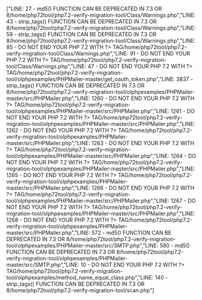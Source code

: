 ["LINE: 27 - md5() FUNCTION CAN BE DEPRECATED IN 7.3 OR 8\/home\/php72tool\/php7.2-verify-migration-tool\/Class\/Warnings.php","LINE: 43 - strip_tags() FUNCTION CAN BE DEPRECATED IN 7.3 OR 8\/home\/php72tool\/php7.2-verify-migration-tool\/Class\/Warnings.php","LINE: 59 - strip_tags() FUNCTION CAN BE DEPRECATED IN 7.3 OR 8\/home\/php72tool\/php7.2-verify-migration-tool\/Class\/Warnings.php","LINE: 85 - DO NOT END YOUR PHP 7.2 WITH ?> TAG\/home\/php72tool\/php7.2-verify-migration-tool\/Class\/Warnings.php","LINE: 91 - DO NOT END YOUR PHP 7.2 WITH ?> TAG\/home\/php72tool\/php7.2-verify-migration-tool\/Class\/Warnings.php","LINE: 47 - DO NOT END YOUR PHP 7.2 WITH ?> TAG\/home\/php72tool\/php7.2-verify-migration-tool\/olphpexamples\/PHPMailer-master\/get_oauth_token.php","LINE: 3837 - strip_tags() FUNCTION CAN BE DEPRECATED IN 7.3 OR 8\/home\/php72tool\/php7.2-verify-migration-tool\/olphpexamples\/PHPMailer-master\/src\/PHPMailer.php","LINE: 1260 - DO NOT END YOUR PHP 7.2 WITH ?> TAG\/home\/php72tool\/php7.2-verify-migration-tool\/olphpexamples\/PHPMailer-master\/src\/PHPMailer.php","LINE: 1261 - DO NOT END YOUR PHP 7.2 WITH ?> TAG\/home\/php72tool\/php7.2-verify-migration-tool\/olphpexamples\/PHPMailer-master\/src\/PHPMailer.php","LINE: 1262 - DO NOT END YOUR PHP 7.2 WITH ?> TAG\/home\/php72tool\/php7.2-verify-migration-tool\/olphpexamples\/PHPMailer-master\/src\/PHPMailer.php","LINE: 1263 - DO NOT END YOUR PHP 7.2 WITH ?> TAG\/home\/php72tool\/php7.2-verify-migration-tool\/olphpexamples\/PHPMailer-master\/src\/PHPMailer.php","LINE: 1264 - DO NOT END YOUR PHP 7.2 WITH ?> TAG\/home\/php72tool\/php7.2-verify-migration-tool\/olphpexamples\/PHPMailer-master\/src\/PHPMailer.php","LINE: 1265 - DO NOT END YOUR PHP 7.2 WITH ?> TAG\/home\/php72tool\/php7.2-verify-migration-tool\/olphpexamples\/PHPMailer-master\/src\/PHPMailer.php","LINE: 1266 - DO NOT END YOUR PHP 7.2 WITH ?> TAG\/home\/php72tool\/php7.2-verify-migration-tool\/olphpexamples\/PHPMailer-master\/src\/PHPMailer.php","LINE: 1267 - DO NOT END YOUR PHP 7.2 WITH ?> TAG\/home\/php72tool\/php7.2-verify-migration-tool\/olphpexamples\/PHPMailer-master\/src\/PHPMailer.php","LINE: 1268 - DO NOT END YOUR PHP 7.2 WITH ?> TAG\/home\/php72tool\/php7.2-verify-migration-tool\/olphpexamples\/PHPMailer-master\/src\/PHPMailer.php","LINE: 572 - md5() FUNCTION CAN BE DEPRECATED IN 7.3 OR 8\/home\/php72tool\/php7.2-verify-migration-tool\/olphpexamples\/PHPMailer-master\/src\/SMTP.php","LINE: 580 - md5() FUNCTION CAN BE DEPRECATED IN 7.3 OR 8\/home\/php72tool\/php7.2-verify-migration-tool\/olphpexamples\/PHPMailer-master\/src\/SMTP.php","LINE: 10 - DO NOT END YOUR PHP 7.2 WITH ?> TAG\/home\/php72tool\/php7.2-verify-migration-tool\/olphpexamples\/method_name_equal_class.php","LINE: 140 - strip_tags() FUNCTION CAN BE DEPRECATED IN 7.3 OR 8\/home\/php72tool\/php7.2-verify-migration-tool\/scan.php"]